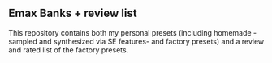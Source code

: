 ## Emax Banks + review list

This repository contains both my personal presets (including homemade -sampled and synthesized via SE features- and factory presets) and a review and rated list of the factory presets.
